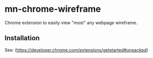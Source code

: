 mn-chrome-wireframe
===================

Chrome extension to easily view "most" any webpage wireframe.

## Installation

See: (https://developer.chrome.com/extensions/getstarted#unpacked)
